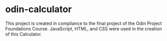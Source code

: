 # odin-calculator
This project is created in compliance to the final project of the Odin Project Foundations Course. JavaScript, HTML, and CSS were used in the creation of this Calculator.
